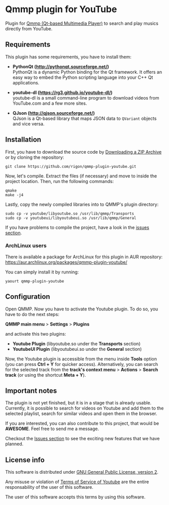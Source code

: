# Qmmp plugin for YouTube
Plugin for [Qmmp (Qt-based Multimedia Player)](http://qmmp.ylsoftware.com) to search and play musics directly from YouTube.


## Requirements

This plugin has some requirements, you have to install them:

 - **PythonQt (http://pythonqt.sourceforge.net/)**<br>
   PythonQt is a dynamic Python binding for the Qt framework. It offers an easy way to embed the Python scripting language into your C++ Qt applications.

 - **youtube-dl (https://rg3.github.io/youtube-dl/)**<br>
   youtube-dl is a small command-line program to download videos from YouTube.com and a few more sites.

 - **QJson (http://qjson.sourceforge.net/)**<br>
   QJson is a Qt-based library that maps JSON data to `QVariant` objects and vice versa.


## Installation

First, you have to download the source code by [Downloading a ZIP Archive](https://github.com/rigon/qmmp-plugin-youtube/archive/master.zip) or by cloning the repository:

	git clone https://github.com/rigon/qmmp-plugin-youtube.git

Now, let's compile. Extract the files (if necessary) and move to inside the project location.
Then, run the following commands:

	qmake
	make -j4
	
Lastly, copy the newly compiled libraries into  to QMMP's plugin directory:

	sudo cp -v youtube/libyoutube.so /usr/lib/qmmp/Transports
	sudo cp -v youtubeui/libyoutubeui.so /usr/lib/qmmp/General

If you have problems to compile the project, have a look in the [issues section](//github.com/rigon/qmmp-plugin-youtube/labels/issue).


### ArchLinux users

There is available a package for ArchLinux for this plugin in AUR repository:
https://aur.archlinux.org/packages/qmmp-plugin-youtube/

You can simply install it by running:

	yaourt qmmp-plugin-youtube


## Configuration

Open QMMP. Now you have to activate the Youtube plugin.
To do so, you have to do the next steps:

**QMMP main menu** > **Settings** > **Plugins** 

and activate this two plugins:

 - **Youtube Plugin** (libyoutube.so under the **Transports** section)
 - **YoutubeUI Plugin** (libyoutubeui.so under the **General** section)

Now, the Youtube plugin is accessible from the menu inside **Tools** option (you can press **Ctrl + Y** for quicker access). Alternatively, you can search for the selected track from the **track's context menu** > **Actions** > **Search track** (or using the shortcut **Meta + Y**).


## Important notes

The plugin is not yet finished, but it is in a stage that is already usable.
Currently, it is possible to search for videos on Youtube and add them to the selected playlist, search for similar videos and open them in the browser.

If you are interested, you can also contribute to this project, that would be **AWESOME**. Feel free to send me a message.

Checkout the [Issues section](https://github.com/rigon/qmmp-plugin-youtube/issues?q=is%3Aissue+is%3Aopen+label%3Aenhancement) to see the exciting new features that we have planned.


## License info

This software is distributed under [GNU General Public License, version 2](https://www.gnu.org/licenses/old-licenses/gpl-2.0.html).

Any misuse or violation of [Terms of Service of Youtube](https://www.youtube.com/static?template=terms) are the entire responsability of the user of this software.

The user of this software accepts this terms by using this software.
